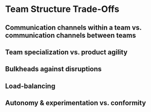 # Team Structure Trade-Offs


## Communication channels within a team vs. communication channels between teams



## Team specialization vs. product agility



## Bulkheads against disruptions



## Load-balancing



## Autonomy & experimentation vs. conformity


